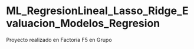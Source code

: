 # ML_RegresionLineal_Lasso_Ridge_Evaluacion_Modelos_Regresion
Proyecto realizado en Factoría F5 en Grupo
